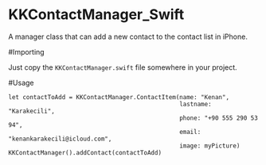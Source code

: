 # KKContactManager_Swift
A manager class that can add a new contact to the contact list in iPhone.

#Importing

Just copy the ```KKContactManager.swift``` file somewhere in your project.

#Usage

```
let contactToAdd = KKContactManager.ContactItem(name: "Kenan",
                                                lastname: "Karakecili",
                                                phone: "+90 555 290 53 94",
                                                email: "kenankarakecili@icloud.com",
                                                image: myPicture)
KKContactManager().addContact(contactToAdd)
```
